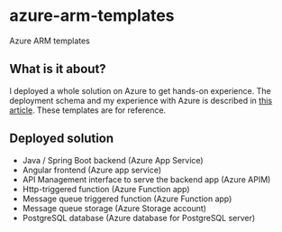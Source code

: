 # azure-arm-templates
Azure ARM templates
## What is it about?
I deployed a whole solution on Azure to get hands-on experience. The deployment schema and my experience with Azure is described in [this article](https://thecodeshewrites.wordpress.com/2022/05/02/deploying-a-java-spring-boot-angular-app-to-microsoft-azure-cloud/). These templates are for reference.
## Deployed solution
* Java / Spring Boot backend (Azure App Service)
* Angular frontend (Azure app service)
* API Management interface to serve the backend app (Azure APIM)
* Http-triggered function (Azure Function app)
* Message queue triggered function (Azure Function app)
* Message queue storage (Azure Storage account)
* PostgreSQL database (Azure database for PostgreSQL server)
